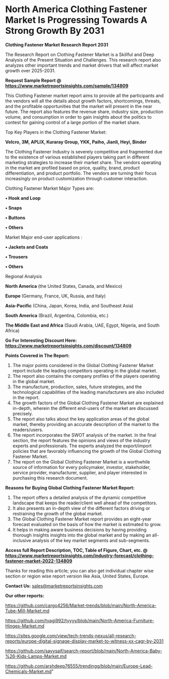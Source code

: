 # North America Clothing Fastener Market Is Progressing Towards A Strong Growth By 2031

<strong>Clothing Fastener Market Research Report 2031</strong>

The Research Report on Clothing Fastener Market is a Skillful and Deep Analysis of the Present Situation and Challenges. This research report also analyzes other important trends and market drivers that will affect market growth over 2025-2031.

<strong>Request Sample Report @ <a href=https://www.marketreportsinsights.com/sample/134809>https://www.marketreportsinsights.com/sample/134809</a></strong>

This Clothing Fastener market report aims to provide all the participants and the vendors will all the details about growth factors, shortcomings, threats, and the profitable opportunities that the market will present in the near future. The report also features the revenue share, industry size, production volume, and consumption in order to gain insights about the politics to contest for gaining control of a large portion of the market share.

Top Key Players in the Clothing Fastener Market:

<strong>Velcro, 3M, APLIX, Kuraray Group, YKK, Paiho, Jianli, Heyi, Binder</strong>

The Clothing Fastener Industry is severely competitive and fragmented due to the existence of various established players taking part in different marketing strategies to increase their market share. The vendors operating in the market are profiled based on price, quality, brand, product differentiation, and product portfolio. The vendors are turning their focus increasingly on product customization through customer interaction.

Clothing Fastener Market Major Types are:

<strong>• Hook and Loop

• Snaps

• Buttons

• Others</strong>

Market Major end-user applications :

<strong>• Jackets and Coats

• Trousers

• Others</strong>

Regional Analysis

</u><strong><b>North America</b></strong> (the United States, Canada, and Mexico)

<strong><b>Europe </b></strong>(Germany, France, UK, Russia, and Italy)

<strong><b>Asia-Pacific</b></strong> (China, Japan, Korea, India, and Southeast Asia)

<strong><b>South America</b></strong> (Brazil, Argentina, Colombia, etc.)

<strong><b>The Middle East and Africa</b></strong> (Saudi Arabia, UAE, Egypt, Nigeria, and South Africa)

<strong>Go For Interesting Discount Here: <a href=https://www.marketreportsinsights.com/discount/134809>https://www.marketreportsinsights.com/discount/134809</a></strong>

<strong>Points Covered in The Report:</strong>
<ol>
  <li>The major points considered in the Global Clothing Fastener Market report include the leading competitors operating in the global market.</li>
  <li>The report also contains the company profiles of the players operating in the global market.</li>
  <li>The manufacture, production, sales, future strategies, and the technological capabilities of the leading manufacturers are also included in the report.</li>
  <li>The growth factors of the Global Clothing Fastener Market are explained in-depth, wherein the different end-users of the market are discussed precisely.</li>
  <li>The report also talks about the key application areas of the global market, thereby providing an accurate description of the market to the readers/users.</li>
  <li>The report incorporates the SWOT analysis of the market. In the final section, the report features the opinions and views of the industry experts and professionals. The experts analyzed the export/import policies that are favorably influencing the growth of the Global Clothing Fastener Market.</li>
  <li>The report on the Global Clothing Fastener Market is a worthwhile source of information for every policymaker, investor, stakeholder, service provider, manufacturer, supplier, and player interested in purchasing this research document.</li>
</ol>
<strong>Reasons for Buying Global Clothing Fastener Market Report:</strong>

<ol>
  <li>The report offers a detailed analysis of the dynamic competitive landscape that keeps the reader/client well ahead of the competitors.</li>
  <li>It also presents an in-depth view of the different factors driving or restraining the growth of the global market.</li>
  <li>The Global Clothing Fastener Market report provides an eight-year forecast evaluated on the basis of how the market is estimated to grow.</li>
  <li>It helps in making aware business decisions by having providing thorough insights insights into the global market and by making an all-inclusive analysis of the key market segments and sub-segments.</li>
</ol>
<strong>Access full Report Description, TOC, Table of Figure, Chart, etc. @ <a href=https://www.marketreportsinsights.com/industry-forecast/clothing-fastener-market-2022-134809>https://www.marketreportsinsights.com/industry-forecast/clothing-fastener-market-2022-134809</a></strong>


Thanks for reading this article; you can also get individual chapter wise section or region wise report version like Asia, United States, Europe.

<strong>Contact Us:</strong>
sales@marketreportsinsights.com

<strong>Our other reports:</strong>

<a href=https://github.com/cargo4256/Market-trends/blob/main/North-America-Tube-Mill-Market.md>https://github.com/cargo4256/Market-trends/blob/main/North-America-Tube-Mill-Market.md</a>

<a href=https://github.com/tyagi992/tyyyy/blob/main/North-America-Furniture-Hinges-Market.md>https://github.com/tyagi992/tyyyy/blob/main/North-America-Furniture-Hinges-Market.md</a>

<a href=https://sites.google.com/view/tech-trends-nexus/all-research-reports/europe-digital-signage-display-market-to-witness-xx-cagr-by-2031>https://sites.google.com/view/tech-trends-nexus/all-research-reports/europe-digital-signage-display-market-to-witness-xx-cagr-by-2031</a>

<a href=https://github.com/sayysaif/search-report/blob/main/North-America-Baby-%26-Kids-Lamps-Market.md>https://github.com/sayysaif/search-report/blob/main/North-America-Baby-%26-Kids-Lamps-Market.md</a>

<a href=https://github.com/arshdeep76555/trendingg/blob/main/Europe-Lead-Chemicals-Market.md>https://github.com/arshdeep76555/trendingg/blob/main/Europe-Lead-Chemicals-Market.md</a>"
